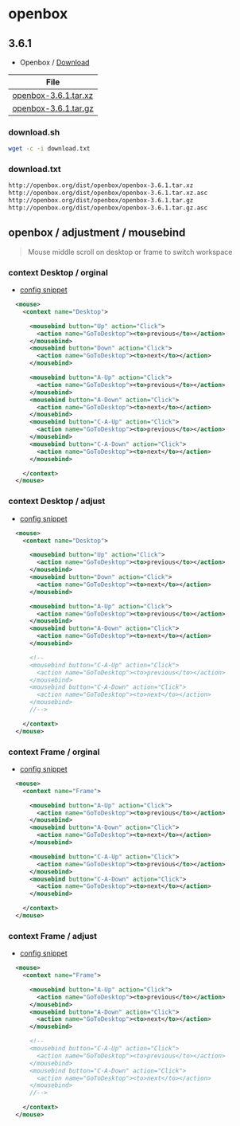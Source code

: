 
# openbox

## 3.6.1

* Openbox / [Download](http://openbox.org/wiki/Openbox:Download)

| File |
| --- |
| [openbox-3.6.1.tar.xz](http://openbox.org/dist/openbox/openbox-3.6.1.tar.xz) |
| [openbox-3.6.1.tar.gz](http://openbox.org/dist/openbox/openbox-3.6.1.tar.gz) |


### download.sh

``` sh
wget -c -i download.txt
```

### download.txt

``` txt
http://openbox.org/dist/openbox/openbox-3.6.1.tar.xz
http://openbox.org/dist/openbox/openbox-3.6.1.tar.xz.asc
http://openbox.org/dist/openbox/openbox-3.6.1.tar.gz
http://openbox.org/dist/openbox/openbox-3.6.1.tar.gz.asc
```




## openbox / adjustment / mousebind

> Mouse middle scroll on desktop or frame to switch workspace

### context Desktop / orginal

* [config snippet](asset/orginal/rc.xml#L563-L581)

``` xml
  <mouse>
    <context name="Desktop">

      <mousebind button="Up" action="Click">
        <action name="GoToDesktop"><to>previous</to></action>
      </mousebind>
      <mousebind button="Down" action="Click">
        <action name="GoToDesktop"><to>next</to></action>
      </mousebind>

      <mousebind button="A-Up" action="Click">
        <action name="GoToDesktop"><to>previous</to></action>
      </mousebind>
      <mousebind button="A-Down" action="Click">
        <action name="GoToDesktop"><to>next</to></action>
      </mousebind>
      <mousebind button="C-A-Up" action="Click">
        <action name="GoToDesktop"><to>previous</to></action>
      </mousebind>
      <mousebind button="C-A-Down" action="Click">
        <action name="GoToDesktop"><to>next</to></action>
      </mousebind>

    </context>
  </mouse>
```

### context Desktop / adjust

* [config snippet](rc.xml#L566-L586)

``` xml
  <mouse>
    <context name="Desktop">

      <mousebind button="Up" action="Click">
        <action name="GoToDesktop"><to>previous</to></action>
      </mousebind>
      <mousebind button="Down" action="Click">
        <action name="GoToDesktop"><to>next</to></action>
      </mousebind>

      <mousebind button="A-Up" action="Click">
        <action name="GoToDesktop"><to>previous</to></action>
      </mousebind>
      <mousebind button="A-Down" action="Click">
        <action name="GoToDesktop"><to>next</to></action>
      </mousebind>

      <!--
      <mousebind button="C-A-Up" action="Click">
        <action name="GoToDesktop"><to>previous</to></action>
      </mousebind>
      <mousebind button="C-A-Down" action="Click">
        <action name="GoToDesktop"><to>next</to></action>
      </mousebind>
      //-->

    </context>
  </mouse>
```



### context Frame / orginal

* [config snippet](asset/orginal/rc.xml#L353-L364)

``` xml
  <mouse>
    <context name="Frame">

      <mousebind button="A-Up" action="Click">
        <action name="GoToDesktop"><to>previous</to></action>
      </mousebind>
      <mousebind button="A-Down" action="Click">
        <action name="GoToDesktop"><to>next</to></action>
      </mousebind>

      <mousebind button="C-A-Up" action="Click">
        <action name="GoToDesktop"><to>previous</to></action>
      </mousebind>
      <mousebind button="C-A-Down" action="Click">
        <action name="GoToDesktop"><to>next</to></action>
      </mousebind>

    </context>
  </mouse>
```

### context Frame / adjust

* [config snippet](rc.xml#L353-L366)

``` xml
  <mouse>
    <context name="Frame">

      <mousebind button="A-Up" action="Click">
        <action name="GoToDesktop"><to>previous</to></action>
      </mousebind>
      <mousebind button="A-Down" action="Click">
        <action name="GoToDesktop"><to>next</to></action>
      </mousebind>

      <!--
      <mousebind button="C-A-Up" action="Click">
        <action name="GoToDesktop"><to>previous</to></action>
      </mousebind>
      <mousebind button="C-A-Down" action="Click">
        <action name="GoToDesktop"><to>next</to></action>
      </mousebind>
      //-->

    </context>
  </mouse>
```
